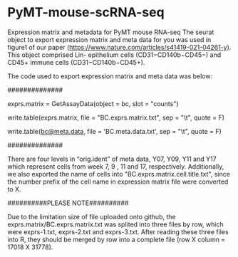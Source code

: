 # PyMT-mouse-scRNA-seq
Expression matrix and metadata for PyMT mouse RNA-seq
The seurat object to export expression matrix and meta data for you was used in figure1 of our paper (https://www.nature.com/articles/s41419-021-04261-y).
This object comprised Lin- epithelium cells (CD31−CD140b−CD45−) and CD45+ immune cells (CD31−CD140b−CD45+).

The code used to export expression matrix and meta data was below:

##############

exprs.matrix = GetAssayData(object = bc, slot = "counts")

write.table(exprs.matrix, file = "BC.exprs.matrix.txt", sep = "\t", quote = F)

write.table(bc@meta.data, file = 'BC.meta.data.txt', sep = "\t", quote = F)

##############

There are four levels in “orig.ident” of meta data, Y07, Y09, Y11 and Y17 which represent cells from week 7, 9 , 11 and 17, respectively.
Additionally, we also exported the name of cells into "BC.exprs.matrix.cell.title.txt", since the number prefix of the cell name in expression matrix file were converted to X.

##########PLEASE NOTE##########

Due to the limitation size of file uploaded onto github, the exprs.matrix/BC.exprs.matrix.txt was splited into three files by row, which were exprs-1.txt, exprs-2.txt and exprs-3.txt. After reading these three files into R, they should be merged by row into a complete file (row X column = 17018 X 31778).


